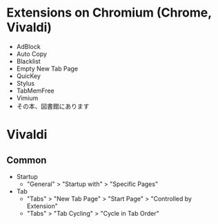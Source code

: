 # Extensions on Chromium (Chrome, Vivaldi)
- AdBlock
- Auto Copy
- Blacklist
- Empty New Tab Page
- QuicKey
- Stylus
- TabMemFree
- Vimium
- その本、図書館にあります

# Vivaldi
## Common
- Startup
    - "General" > "Startup with" > "Specific Pages"
- Tab
    - "Tabs" > "New Tab Page" > "Start Page" > "Controlled by Extension"  
    - "Tabs" > "Tab Cycling" > "Cycle in Tab Order"


